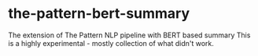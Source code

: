 # the-pattern-bert-summary
The extension of The Pattern NLP pipeline with BERT based summary
This is a highly experimental - mostly collection of what didn't work. 

